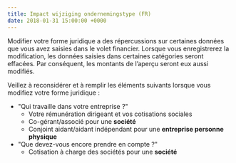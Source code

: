 ```yaml
---
title: Impact wijziging ondernemingstype (FR)
date: 2018-01-31 15:00:00 +0000
---
```

Modifier votre forme juridique a des répercussions sur certaines données que vous avez saisies dans le volet financier. Lorsque vous enregistrerez la modification, les données saisies dans certaines catégories seront effacées. Par conséquent, les montants de l’aperçu seront eux aussi modifiés.

Veillez à reconsidérer et à remplir les éléments suivants lorsque vous modifiez votre forme juridique :

* "Qui travaille dans votre  entreprise ?"
  * Votre rémunération dirigeant et vos cotisations sociales 
  * Co-gérant/associé pour une **société**
  * Conjoint aidant/aidant indépendant pour une **entreprise personne physique**
* "Que devez-vous encore prendre en  compte ?"
  * Cotisation à charge des sociétés pour une **société**